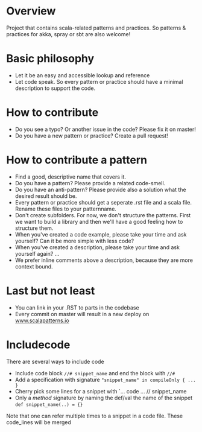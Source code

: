 # Overview
Project that contains scala-related patterns and practices. So patterns & practices for akka, spray or sbt are also welcome!

# Basic philosophy
* Let it be an easy and accessible lookup and reference
* Let code speak. So every pattern or practice should have a minimal description to support the code.

# How to contribute
* Do you see a typo? Or another issue in the code? Please fix it on master!
* Do you have a new pattern or practice? Create a pull request!

# How to contribute a pattern
* Find a good, descriptive name that covers it.
* Do you have a pattern? Please provide a related code-smell.
* Do you have an anti-pattern? Please provide also a solution what the desired result should be.
* Every pattern or practice should get a seperate .rst file and a scala file. Rename these files to your patternname.
* Don't create subfolders. For now, we don't structure the patterns. First we want to build a library and then we'll have a good feeling how to structure them.
* When you've created a code example, please take your time and ask yourself? Can it be more simple with less code?
* When you've created a description, please take your time and ask yourself again? ...
* We prefer inline comments above a description, because they are more context bound.

# Last but not least
* You can link in your .RST to parts in the codebase
* Every commit on master will result in a new deploy on www.scalapatterns.io

# Includecode
There are several ways to include code
* Include code block `//# snippet_name` and end the block with `//#`
* Add a specification with signature `"snippet_name" in compileOnly { ... } `
* Cherry pick some lines for a snippet with `... code ... // snippet_name
* Only a _method_ signature by naming the def/val the name of the snippet `def snippet_name(..) = {}`

Note that one can refer multiple times to a snippet in a code file. These code_lines will be merged
